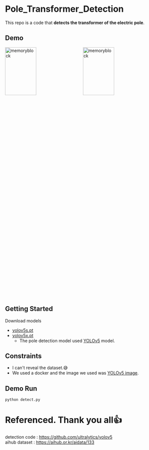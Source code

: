 # Pole_Transformer_Detection

This repo is a code that **detects the transformer of the electric pole**.
## Demo
<p align="left"><img src="./demo/demo1.gif" width="45%" height="20%" title="70px" alt="memoryblock">　　<img src="./demo/demo2.gif" width="45%" height="20%" title="70px" alt="memoryblock"></p><br>

## Getting Started
Download models

* [yolov5s.pt]()<br>
* [yolov5x.pt]()<br>
  * The pole detection model used [YOLOv5](https://github.com/ultralytics/yolov5) model.

## Constraints
* I can't reveal the dataset.:sweat_smile:<br>
* We used a docker and the image we used was [YOLOv5 image](https://hub.docker.com/r/ultralytics/yolov5).<br>


## Demo Run
```Shell
python detect.py
```

# Referenced. Thank you all:+1:
detection code : https://github.com/ultralytics/yolov5<br>
aihub dataset : https://aihub.or.kr/aidata/133<br>
